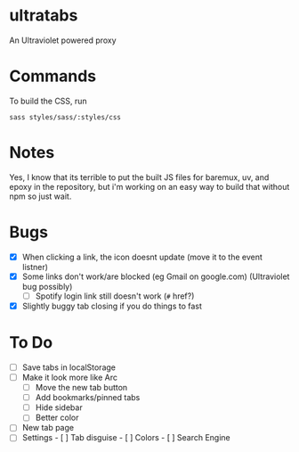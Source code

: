 # ultratabs
An Ultraviolet powered proxy

# Commands
To build the CSS, run 
```
sass styles/sass/:styles/css
```

# Notes
Yes, I know that its terrible to put the built JS files for baremux, uv, and epoxy in the repository, but i'm working on an easy way to build that without npm so just wait.

# Bugs
- [x] When clicking a link, the icon doesnt update (move it to the event listner)
- [x] Some links don't work/are blocked (eg Gmail on google.com) (Ultraviolet bug possibly)
     - [ ] Spotify login link still doesn't work (`#` href?)
- [x] Slightly buggy tab closing if you do things to fast

# To Do
- [ ] Save tabs in localStorage
- [ ] Make it look more like Arc
     - [ ] Move the new tab button
     - [ ] Add bookmarks/pinned tabs
     - [ ] Hide sidebar
     - [ ] Better color
- [ ] New tab page
- [ ] Settings
      - [ ] Tab disguise
      - [ ] Colors
      - [ ] Search Engine